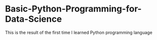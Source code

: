 # Basic-Python-Programming-for-Data-Science
This is the result of the first time I learned Python programming language
